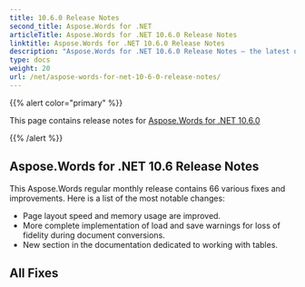 ```yaml
---
title: 10.6.0 Release Notes
second_title: Aspose.Words for .NET
articleTitle: Aspose.Words for .NET 10.6.0 Release Notes
linktitle: Aspose.Words for .NET 10.6.0 Release Notes
description: "Aspose.Words for .NET 10.6.0 Release Notes – the latest updates and fixes."
type: docs
weight: 20
url: /net/aspose-words-for-net-10-6-0-release-notes/
---
```


{{% alert color="primary" %}}

This page contains release notes for [Aspose.Words for .NET 10.6.0](https://downloads.aspose.com/words/net/new-releases/aspose.words-for-.net-10.6.0/)

{{% /alert %}}

## Aspose.Words for .NET 10.6 Release Notes

This Aspose.Words regular monthly release contains 66 various fixes and improvements. Here is a list of the most notable changes:

- Page layout speed and memory usage are improved.
- More complete implementation of load and save warnings for loss of fidelity during document conversions.
- New section in the documentation dedicated to working with tables.


## All Fixes
